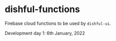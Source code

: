 # dishful-functions

Firebase cloud functions to be used by `dishful-ui`. 

Development day 1: 6th January, 2022